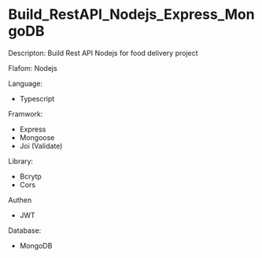 # Build_RestAPI_Nodejs_Express_MongoDB

Descripton:
Build Rest API Nodejs for food delivery project

Flafom: Nodejs

Language: 
+ Typescript

Framwork: 
+ Express
+ Mongoose
+ Joi (Validate)

Library:
+ Bcrytp
+ Cors

Authen
+ JWT

Database:
+ MongoDB
